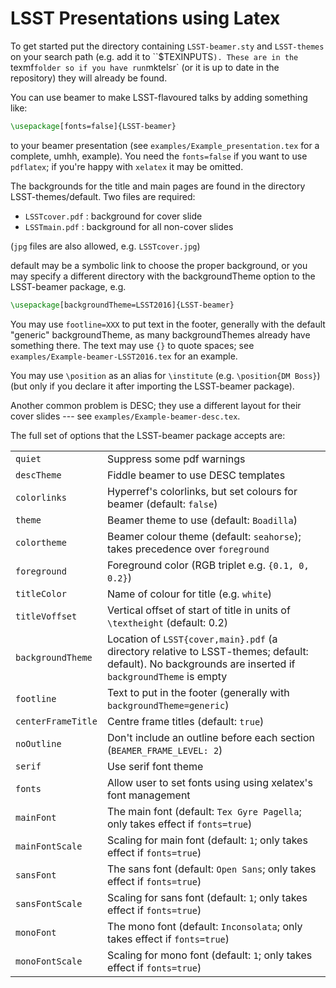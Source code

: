 # LSST Presentations using Latex

To get started put the directory containing `LSST-beamer.sty` and `LSST-themes` on your search path (e.g. add
it to ``$TEXINPUTS`). These are in the `texmf` folder so if you have run `mktelsr` (or it is up to date in the repository) they will already be found.


You can use beamer to make LSST-flavoured talks by adding something like:
```latex
\usepackage[fonts=false]{LSST-beamer}
```
to your beamer presentation (see `examples/Example_presentation.tex` for a complete, umhh, example).  You need the
`fonts=false` if you want to use `pdflatex`; if you're happy with `xelatex` it may be omitted.

The backgrounds for the title and main pages are found in the directory LSST-themes/default. Two files are
required:

*	`LSSTcover.pdf` : background for cover slide
* `LSSTmain.pdf`  : background for all non-cover slides

(`jpg` files are also allowed, e.g. `LSSTcover.jpg`)

default may be a symbolic link to choose the proper background, or you may specify a different directory with
the backgroundTheme option to the LSST-beamer package, e.g.
```latex
\usepackage[backgroundTheme=LSST2016]{LSST-beamer}
```
You may use `footline=XXX` to put text in the footer, generally with the default "generic" backgroundTheme, as
many backgroundThemes already have something there.  The text may use `{}` to quote spaces; see
`examples/Example-beamer-LSST2016.tex` for an example.

You may use `\position` as an alias for `\institute` (e.g. `\position{DM Boss}`) (but only if you
declare it after importing the LSST-beamer package).

Another common problem is DESC; they use a different layout for their cover slides --- see
`examples/Example-beamer-desc.tex`.


The full set of options that the LSST-beamer package accepts are:

| | |
| --- | --- |
| `quiet`    	       | Suppress some pdf warnings |
| `descTheme`	       | Fiddle beamer to use DESC templates |
| `colorlinks`	     | Hyperref's colorlinks, but set colours for beamer (default: `false`) |
| `theme`	           | Beamer theme to use (default: `Boadilla`) |
| `colortheme`	     | Beamer colour theme (default: `seahorse`); takes precedence over `foreground` |
| `foreground`	     | Foreground color (RGB triplet e.g. `{0.1, 0, 0.2}`) |
| `titleColor`	     | Name of colour for title (e.g. `white`) |
| `titleVoffset`     | Vertical offset of start of title in units of `\textheight` (default: 0.2) |
| `backgroundTheme`  | Location of `LSST{cover,main}.pdf` (a directory relative to LSST-themes; default: default). No backgrounds are inserted if `backgroundTheme` is empty |
| `footline`	       | Text to put in the footer (generally with `backgroundTheme=generic`) |
| `centerFrameTitle` | Centre frame titles (default: `true`) |
| `noOutline`	       | Don't include an outline before each section (`BEAMER_FRAME_LEVEL: 2`) |
| `serif`	           | Use serif font theme |
| `fonts`	           | Allow user to set fonts using using xelatex's font management |
| `mainFont`	       | The main font (default: `Tex Gyre Pagella`;  only takes effect if `fonts=true`) |
| `mainFontScale`    | Scaling for main font (default: `1`; only takes effect if `fonts=true`) |
| `sansFont`	       | The sans font (default: `Open Sans`; only takes effect if `fonts=true`) |
| `sansFontScale`    | Scaling for sans font (default: `1`; only takes effect if `fonts=true`) |
| `monoFont`	       | The mono font (default: `Inconsolata`;    only takes effect if `fonts=true`) |
| `monoFontScale`    | Scaling for mono font (default: `1`; only takes effect if `fonts=true`) |
